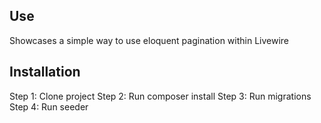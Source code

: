## Use

Showcases a simple way to use eloquent pagination within Livewire

## Installation

Step 1: Clone project
Step 2: Run composer install
Step 3: Run migrations
Step 4: Run seeder
